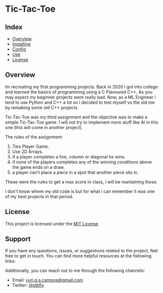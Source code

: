 # Tic-Tac-Toe


## Index

- [Overview](#overview)
- [Installing](#installing)
- [Config](#config)
- [Use](#use)
- [License](#license)

## Overview

Im recreating my first programming projects. 
Back in 2020 i got into college and learned the basics of programming using a C Flavoured C++. 
As you may expect my beginner projects were really bad. 
Now, as a ML Engineer i tend to use Python and C++ a lot so i decided to test myself vs the old me by remaking some old C++ projects.

Tic-Tac-Toe was my third assignment and the objective was to make a simple Tic-Tac-Toe game. 
I will not try to implement more stuff like AI in this one (this will come in another project). 

The rules of the assignment:

1. Two Player Game.
2. Use 2D Arrays.
3. if a player completes a line, column or diagonal he wins.
4. if none of the players completes any of the winning conditions above the game ends on a draw.
5. a player can't place a piece in a spot that another piece sits in.


These were the rules to get a max score in class, i will be mantaining those.

I don't know where my old code is but for what i can remember it was one of my best projects in that period.



## License

This project is licensed under the [MIT License](LICENSE)



## Support

If you have any questions, issues, or suggestions related to the project, feel free to get in touch. You can find more helpful resources at the following links:

Additionally, you can reach out to me through the following channels:

- Email: yuri.g.s.campos@gmail.com
- Twitter: [@stkfIy](https://twitter.com/stkfIy)